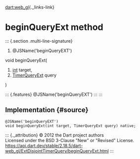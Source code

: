 [dart:web\_gl](../../dart-web_gl/dart-web_gl-library){._links-link}

beginQueryExt method
====================

::: {.section .multi-line-signature}
<div>

1.  \@JSName(\'beginQueryEXT\')

</div>

void beginQueryExt(

1.  [int](../../dart-core/int-class) target,
2.  [TimerQueryExt](../timerqueryext-class) query

)

::: {.features}
\@JSName(\'beginQueryEXT\')
:::
:::

Implementation {#source}
--------------

``` {.language-dart data-language="dart"}
@JSName('beginQueryEXT')
void beginQueryExt(int target, TimerQueryExt query) native;
```

::: {._attribution}
© 2012 the Dart project authors\
Licensed under the BSD 3-Clause \"New\" or \"Revised\" License.\
<https://api.dart.dev/stable/2.18.5/dart-web_gl/ExtDisjointTimerQuery/beginQueryExt.html>
:::
